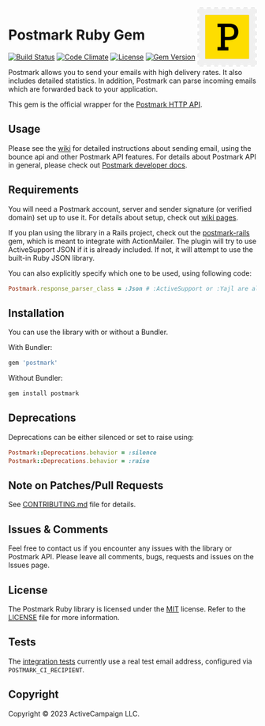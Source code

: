 <a href="https://postmarkapp.com">
    <img src="postmark.png" alt="Postmark Logo" title="Postmark" width="120" height="120" align="right">
</a>

# Postmark Ruby Gem

[![Build Status](https://circleci.com/gh/ActiveCampaign/postmark-gem.svg?style=shield)](https://circleci.com/gh/ActiveCampaign/postmark-gem)
[![Code Climate](https://codeclimate.com/github/ActiveCampaign/postmark-gem/badges/gpa.svg)](https://codeclimate.com/github/ActiveCampaign/postmark-gem)
[![License](http://img.shields.io/badge/license-MIT-blue.svg?style=flat)](http://www.opensource.org/licenses/MIT)
[![Gem Version](https://badge.fury.io/rb/postmark.svg)](https://badge.fury.io/rb/postmark)

Postmark allows you to send your emails with high delivery rates. It also includes detailed statistics. In addition, Postmark can parse incoming emails which are forwarded back to your application.

This gem is the official wrapper for the [Postmark HTTP API](https://postmarkapp.com).

## Usage

Please see the [wiki](https://github.com/ActiveCampaign/postmark-gem/wiki) for detailed instructions about sending email, using the bounce api and other Postmark API features.
For details about Postmark API in general, please check out [Postmark developer docs](https://postmarkapp.com/developer).

## Requirements

You will need a Postmark account, server and sender signature (or verified domain) set up to use it. For details about setup, check out [wiki pages](https://github.com/ActiveCampaign/postmark-gem/wiki/Getting-Started).

If you plan using the library in a Rails project, check out the [postmark-rails](https://github.com/ActiveCampaign/postmark-rails/) gem, which
is meant to integrate with ActionMailer. The plugin will try to use ActiveSupport JSON if it is already included. If not,
it will attempt to use the built-in Ruby JSON library.

You can also explicitly specify which one to be used, using following code:

```ruby
Postmark.response_parser_class = :Json # :ActiveSupport or :Yajl are also supported.
```

## Installation

You can use the library with or without a Bundler.

With Bundler:

```ruby
gem 'postmark'
```

Without Bundler:

```bash
gem install postmark
```

## Deprecations

Deprecations can be either silenced or set to raise using:

```rb
Postmark::Deprecations.behavior = :silence
Postmark::Deprecations.behavior = :raise
```

## Note on Patches/Pull Requests

See [CONTRIBUTING.md](CONTRIBUTING.md) file for details.

## Issues & Comments

Feel free to contact us if you encounter any issues with the library or Postmark API.
Please leave all comments, bugs, requests and issues on the Issues page.

## License

The Postmark Ruby library is licensed under the [MIT](http://www.opensource.org/licenses/mit-license.php) license.
Refer to the [LICENSE](https://github.com/ActiveCampaign/postmark-gem/blob/main/LICENSE) file for more information.

## Tests

The [integration tests](https://github.com/ActiveCampaign/postmark-gem/tree/main/spec/integration) currently use a real  test email address, configured via `POSTMARK_CI_RECIPIENT`.

## Copyright

Copyright © 2023 ActiveCampaign LLC.
